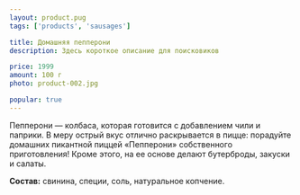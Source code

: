 ```yaml
---
layout: product.pug
tags: ['products', 'sausages']

title: Домашняя пепперони
description: Здесь короткое описание для поисковиков

price: 1999
amount: 100 г
photo: product-002.jpg

popular: true
---
```


Пепперони — колбаса, которая готовится с добавлением чили и паприки. В меру острый вкус отлично раскрывается в пицце: порадуйте домашних пикантной пиццей «Пепперони» собственного приготовления!  Кроме этого, на ее основе делают бутерброды, закуски и салаты.

**Состав:** свинина, специи, соль, натуральное копчение.